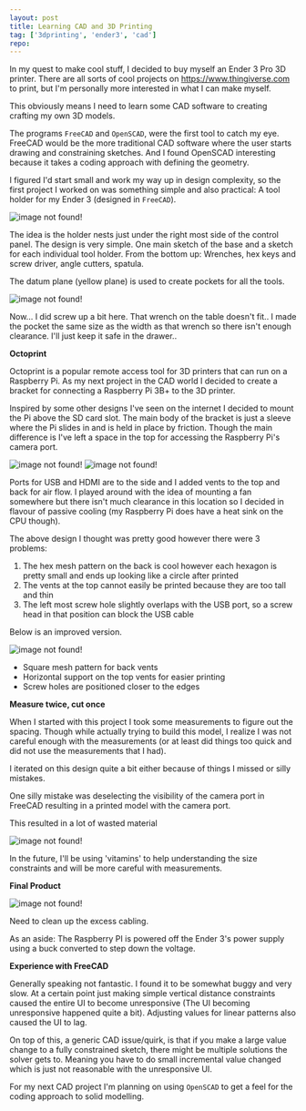 ```yaml
---
layout: post
title: Learning CAD and 3D Printing
tag: ['3dprinting', 'ender3', 'cad']
repo: 
---
```


In my quest to make cool stuff, I decided to buy myself an Ender 3 Pro 3D printer. There are all sorts of cool projects on https://www.thingiverse.com to print, but I'm personally more interested in what I can make myself.

This obviously means I need to learn some CAD software to creating crafting my own 3D models.

The programs `FreeCAD` and `OpenSCAD`, were the first tool to catch my eye. FreeCAD would be the more traditional CAD software where the user starts drawing and constraining sketches. And I found OpenSCAD interesting because it takes a coding approach with defining the geometry.

I figured I'd start small and work my way up in design complexity, so the first project I worked on was something simple and also practical: A tool holder for my Ender 3 (designed in `FreeCAD`).

![image not found!](/assets/2020/06/21/model-iso.png)

The idea is the holder nests just under the right most side of the control panel. The design is very simple. One main sketch of the base and a sketch for each individual tool holder. From the bottom up: Wrenches, hex keys and screw driver, angle cutters, spatula.

The datum plane (yellow plane) is used to create pockets for all the tools.

![image not found!](/assets/2020/06/21/20200620_222017.jpg)

Now... I did screw up a bit here. That wrench on the table doesn't fit.. I made the pocket the same size as the width as that wrench so there isn't enough clearance. I'll just keep it safe in the drawer..

**Octoprint**

Octoprint is a popular remote access tool for 3D printers that can run on a Raspberry Pi. As my next project in the CAD world I decided to create a bracket for connecting a Raspberry Pi 3B+ to the 3D printer.

Inspired by some other designs I've seen on the internet I decided to mount the Pi above the SD card slot. The main body of the bracket is just a sleeve where the Pi slides in and is held in place by friction. Though the main difference is I've left a space in the top for accessing the Raspberry Pi's camera port.

![image not found!](/assets/2020/06/21/pi-mount1.PNG)
![image not found!](/assets/2020/06/21/pi-mount2.PNG)

Ports for USB and HDMI are to the side and I added vents to the top and back for air flow. I played around with the idea of mounting a fan somewhere but there isn't much clearance in this location so I decided in flavour of passive cooling (my Raspberry Pi does have a heat sink on the CPU though).


The above design I thought was pretty good however there were 3 problems:

1. The hex mesh pattern on the back is cool however each hexagon is pretty small and ends up looking like a circle after printed
2. The vents at the top cannot easily be printed because they are too tall and thin
3. The left most screw hole slightly overlaps with the USB port, so a screw head in that position can block the USB cable

Below is an improved version.

![image not found!](/assets/2020/06/21/pi-mount2-2.PNG)

* Square mesh pattern for back vents
* Horizontal support on the top vents for easier printing
* Screw holes are positioned closer to the edges

**Measure twice, cut once**

When I started with this project I took some measurements to figure out the spacing. Though while actually trying to build this model, I realize I was not careful enough with the measurements (or at least did things too quick and did not use the measurements that I had).

I iterated on this design quite a bit either because of things I missed or silly mistakes.

One silly mistake was deselecting the visibility of the camera port in FreeCAD resulting in a printed model with the camera port.

This resulted in a lot of wasted material

![image not found!](/assets/2020/06/21/measure-twice.jpg)

In the future, I'll be using 'vitamins' to help understanding the size constraints and will be more careful with measurements.

**Final Product**

![image not found!](/assets/2020/06/21/final-mount.jpg)

Need to clean up the excess cabling.

As an aside: The Raspberry PI is powered off the Ender 3's power supply using a buck converted to step down the voltage.

**Experience with FreeCAD**

Generally speaking not fantastic. I found it to be somewhat buggy and very slow. At a certain point just making simple vertical distance constraints caused the entire UI to become unresponsive (The UI becoming unresponsive happened quite a bit). Adjusting values for linear patterns also caused the UI to lag.

On top of this, a generic CAD issue/quirk, is that if you make a large value change to a fully constrained sketch, there might be multiple solutions the solver gets to. Meaning you have to do small incremental value changed which is just not reasonable with the unresponsive UI.

For my next CAD project I'm planning on using `OpenSCAD` to get a feel for the coding approach to solid modelling.
